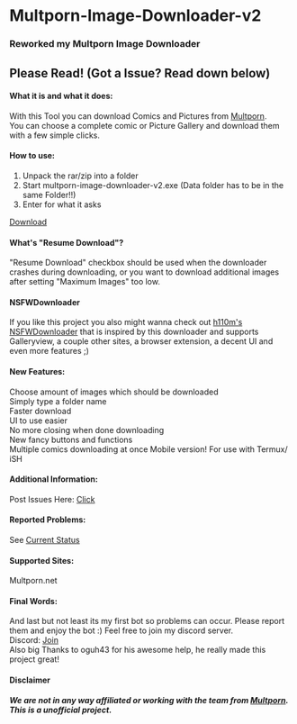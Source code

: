 # Multporn-Image-Downloader-v2  

### Reworked my Multporn Image Downloader  

## Please Read!  (Got a Issue? Read down below)

#### What it is and what it does:
  
With this Tool you can download Comics and Pictures from [Multporn][7].  
You can choose a complete comic or Picture Gallery and download them with a few simple clicks.  
  
#### How to use:
  
1. Unpack the rar/zip into a folder  
2. Start multporn-image-downloader-v2.exe (Data folder has to be in the same Folder!!)
3. Enter for what it asks  
  
[Download][1]  
  
#### What's "Resume Download"?
"Resume Download" checkbox should be used when the downloader crashes during downloading, or you want to download additional images after setting "Maximum Images" too low.

#### NSFWDownloader
If you like this project you also might wanna check out [h110m's NSFWDownloader](https://github.com/h110m/NSFWDownloader) that is inspired by this downloader and supports Galleryview, a couple other sites, a browser extension, a decent UI and even more features ;)

#### New Features:  
  
Choose amount of images which should be downloaded  
Simply type a folder name  
Faster download  
UI to use easier  
No more closing when done downloading  
New fancy buttons and functions  
Multiple comics downloading at once
Mobile version! For use with Termux/ iSH
  
#### Additional Information:
  
Post Issues Here: [Click][4]  
  
#### Reported Problems:  
  
See [Current Status][3]   
  
#### Supported Sites:  
  
Multporn.net
  
  
#### Final Words:  
  
And last but not least its my first bot so problems can occur. Please report them and enjoy the bot :) Feel free to join my discord server.  
Discord: [Join][2]  
Also big Thanks to oguh43 for his awesome help, he really made this project great!
  
#### Disclaimer  
***We are not in any way affiliated or working with the team from [Multporn][7]. This is a unofficial project.***  
  
[1]: https://github.com/Stahlhelm-TV/multporn-image-downloader-v2/releases  
[2]: https://discord.gg/SEqKPDm  
[3]: https://github.com/Stahlhelm-TV/multporn-image-downloader-v2/blob/master/Project%20Status.md   
[4]: https://github.com/Stahlhelm-TV/bug-reports/issues  
[5]: https://github.com/Stahlhelm-TV/multporn-image-downloader-v2/issues/1  
[6]: https://github.com/Stahlhelm-TV/multporn-image-downloader-v2/issues/2  
[7]: https://Multporn.net
[8]: https://github.com/Official-Husko
[9]: https://github.com/oguh43
